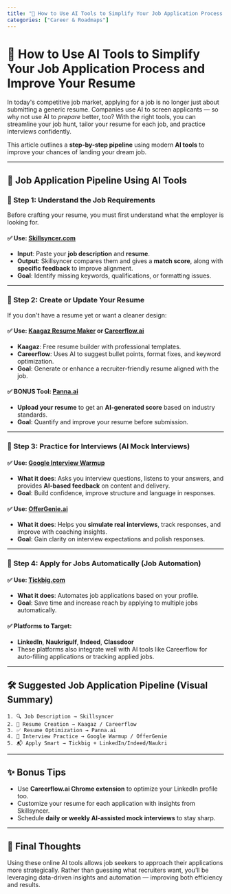 ```yaml
---
title: "🧠 How to Use AI Tools to Simplify Your Job Application Process and Improve Your Resume"
categories: ["Career & Roadmaps"]
---
```


# 🧠 How to Use AI Tools to Simplify Your Job Application Process and Improve Your Resume

In today's competitive job market, applying for a job is no longer just about submitting a generic resume. Companies use AI to screen applicants — so why not use AI to *prepare* better, too? With the right tools, you can streamline your job hunt, tailor your resume for each job, and practice interviews confidently.

This article outlines a **step-by-step pipeline** using modern **AI tools** to improve your chances of landing your dream job.

---

## 🔄 Job Application Pipeline Using AI Tools

### 🧩 Step 1: Understand the Job Requirements

Before crafting your resume, you must first understand what the employer is looking for.

#### ✅ Use: **[Skillsyncer.com](https://skillsyncer.com)**

* **Input**: Paste your **job description** and **resume**.
* **Output**: Skillsyncer compares them and gives a **match score**, along with **specific feedback** to improve alignment.
* **Goal**: Identify missing keywords, qualifications, or formatting issues.

---

### 📝 Step 2: Create or Update Your Resume

If you don't have a resume yet or want a cleaner design:

#### ✅ Use: **[Kaagaz Resume Maker](https://kaagaz.app/resume-maker)** or **[Careerflow.ai](https://www.careerflow.ai/)**

* **Kaagaz**: Free resume builder with professional templates.
* **Careerflow**: Uses AI to suggest bullet points, format fixes, and keyword optimization.
* **Goal**: Generate or enhance a recruiter-friendly resume aligned with the job.

#### ✅ BONUS Tool: **[Panna.ai](https://www.panna.ai/score/us)**

* **Upload your resume** to get an **AI-generated score** based on industry standards.
* **Goal**: Quantify and improve your resume before submission.

---

### 🧠 Step 3: Practice for Interviews (AI Mock Interviews)

#### ✅ Use: **[Google Interview Warmup](https://grow.google/certificates/interview-warmup/)**

* **What it does**: Asks you interview questions, listens to your answers, and provides **AI-based feedback** on content and delivery.
* **Goal**: Build confidence, improve structure and language in responses.

#### ✅ Use: **[OfferGenie.ai](https://offergenie.ai/)**

* **What it does**: Helps you **simulate real interviews**, track responses, and improve with coaching insights.
* **Goal**: Gain clarity on interview expectations and polish responses.

---

### 📩 Step 4: Apply for Jobs Automatically (Job Automation)

#### ✅ Use: **[Tickbig.com](https://www.tickbig.com/)**

* **What it does**: Automates job applications based on your profile.
* **Goal**: Save time and increase reach by applying to multiple jobs automatically.

#### ✅ Platforms to Target:

* **LinkedIn**, **Naukrigulf**, **Indeed**, **Classdoor**
* These platforms also integrate well with AI tools like Careerflow for auto-filling applications or tracking applied jobs.

---

## 🛠 Suggested Job Application Pipeline (Visual Summary)

```plaintext
1. 🔍 Job Description → Skillsyncer
2. 📄 Resume Creation → Kaagaz / Careerflow
3. ✅ Resume Optimization → Panna.ai
4. 🧠 Interview Practice → Google Warmup / OfferGenie
5. 📬 Apply Smart → Tickbig + LinkedIn/Indeed/Naukri
```

---

## ✨ Bonus Tips

* Use **Careerflow\.ai Chrome extension** to optimize your LinkedIn profile too.
* Customize your resume for each application with insights from Skillsyncer.
* Schedule **daily or weekly AI-assisted mock interviews** to stay sharp.

---

## 🚀 Final Thoughts

Using these online AI tools allows job seekers to approach their applications more strategically. Rather than guessing what recruiters want, you’ll be leveraging data-driven insights and automation — improving both efficiency and results.
